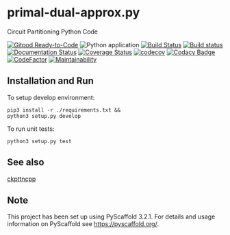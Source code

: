 primal-dual-approx.py
========

Circuit Partitioning Python Code

[![Gitpod Ready-to-Code](https://img.shields.io/badge/Gitpod-Ready--to--Code-blue?logo=gitpod)](https://gitpod.io/#https://github.com/luk036/primal-dual-approx.py)
![Python application](https://github.com/luk036/primal-dual-approx.py/workflows/Python%20application/badge.svg)
[![Build Status](https://travis-ci.org/luk036/primal-dual-approx.py.svg?branch=master)](https://travis-ci.org/luk036/primal-dual-approx.py)
[![Build status](https://ci.appveyor.com/api/projects/status/7h47qjklmnarn3to?svg=true)](https://ci.appveyor.com/project/luk036/primal-dual-approx.py)
[![Documentation Status](https://readthedocs.org/projects/primal-dual-approx.py/badge/?version=latest)](https://primal-dual-approx.py.readthedocs.io/en/latest/?badge=latest)
[![Coverage Status](https://coveralls.io/repos/github/luk036/primal-dual-approx.py/badge.svg?branch=master)](https://coveralls.io/github/luk036/primal-dual-approx.py?branch=master)
[![codecov](https://codecov.io/gh/luk036/primal-dual-approx.py/branch/master/graph/badge.svg)](https://codecov.io/gh/luk036/primal-dual-approx.py)
[![Codacy Badge](https://api.codacy.com/project/badge/Grade/1c8b47586d12409e95c7c143b1fec7e8)](https://app.codacy.com/app/luk036/primal-dual-approx.py?utm_source=github.com&utm_medium=referral&utm_content=luk036/primal-dual-approx.py&utm_campaign=Badge_Grade_Dashboard)
[![CodeFactor](https://www.codefactor.io/repository/github/luk036/primal-dual-approx.py/badge)](https://www.codefactor.io/repository/github/luk036/primal-dual-approx.py)
[![Maintainability](https://api.codeclimate.com/v1/badges/2551a7289b83520b6cac/maintainability)](https://codeclimate.com/github/luk036/primal-dual-approx.py/maintainability)

Installation and Run
--------------------

To setup develop environment:

    pip3 install -r ./requirements.txt &&
    python3 setup.py develop

To run unit tests:

    python3 setup.py test

See also
--------

[ckpttncpp](https://github.com/luk036/ckpttncpp)

Note
----

This project has been set up using PyScaffold 3.2.1. For details and usage
information on PyScaffold see <https://pyscaffold.org/>.
